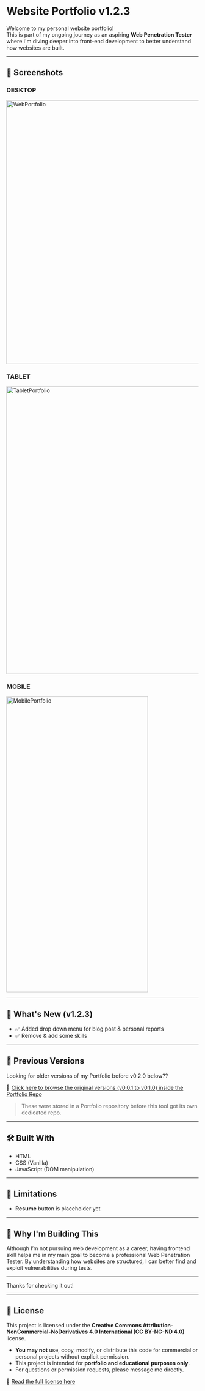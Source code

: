 # Website Portfolio v1.2.3

Welcome to my personal website portfolio!  
This is part of my ongoing journey as an aspiring **Web Penetration Tester** where I'm diving deeper into front-end development to better understand how websites are built.

---

## 📸 Screenshots

### DESKTOP
<img width="1263" height="689" alt="WebPortfolio" src="https://github.com/user-attachments/assets/2b12bfbe-4869-457d-97bf-e7da8086aa6a" />

### TABLET
<img width="570" height="752" alt="TabletPortfolio" src="https://github.com/user-attachments/assets/f0d49ec1-9c9d-4893-bf15-25267fa6d8e0" />

### MOBILE
<img width="371" height="773" alt="MobilePortfolio" src="https://github.com/user-attachments/assets/8658b4c5-212f-437a-b0f0-efc2ea55aff5" />

---

## 📌 What's New (v1.2.3)

- ✅ Added drop down menu for blog post & personal reports
- ✅ Remove & add some skills

---

## 📜 Previous Versions

Looking for older versions of my Portfolio before v0.2.0 below??

🔗 [Click here to browse the original versions (v0.0.1 to v0.1.0) inside the Portfolio Repo](https://github.com/R3ym0nd0/Front-end_Development/tree/main/Portfolio)

> These were stored in a Portfolio repository before this tool got its own dedicated repo.

---

## 🛠️ Built With

- HTML
- CSS (Vanilla)
- JavaScript (DOM manipulation)
  
---

## 🚧 Limitations

- **Resume** button is placeholder yet

---

## 🙌 Why I'm Building This

Although I’m not pursuing web development as a career, having frontend skill helps me in my main goal to become a professional Web Penetration Tester. By understanding how websites are structured, I can better find and exploit vulnerabilities during tests.

---

Thanks for checking it out!

---

## 📄 License

This project is licensed under the **Creative Commons Attribution-NonCommercial-NoDerivatives 4.0 International (CC BY-NC-ND 4.0)** license.

- **You may not** use, copy, modify, or distribute this code for commercial or personal projects without explicit permission.
- This project is intended for **portfolio and educational purposes only**.
- For questions or permission requests, please message me directly.

🔗 [Read the full license here](https://creativecommons.org/licenses/by-nc-nd/4.0/)
